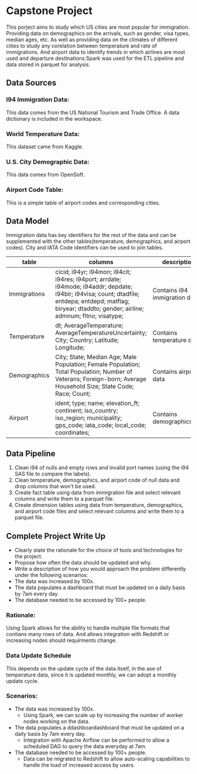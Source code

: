 # Capstone Project
This porject aims to study which US cities are most popular for immigration. Providing data on demographics on the arrivals, such as gender, visa types, median ages, etc. As well as providing data on the climates of different cities to study any corelation between temperature and rate of immigrations. And airport data to identify trends in which airlines are most used and departure destinations.Spark was used for the ETL pipeline and data stored in parquet for analysis.

## Data Sources
### I94 Immigration Data: 
This data comes from the US National Tourism and Trade Office. A data dictionary is included in the workspace.

### World Temperature Data: 
This dataset came from Kaggle.

### U.S. City Demographic Data: 
This data comes from OpenSoft.

### Airport Code Table: 
This is a simple table of airport codes and corresponding cities.

## Data Model
Immigration data has key identifiers for the rest of the data and can be supplemented with the other tables(temperature, demographics, and airport codes). City and IATA Code identifiers can be used to join tables.

| table | columns | description | type |
|---|---|---|---|
| Immigrations | cicid; i94yr; i94mon; i94cit; i94res; i94port; arrdate; i94mode; i94addr; depdate; i94bir; i94visa; count; dtadfile; entdepa; entdepd; matflag; biryear; dtaddto; gender; airline; admnum; fltno; visatype;  | Contains i94 immigration data | Fact Table |
| Temperature | dt; AverageTemperature; AverageTemperatureUncertainty;  City; Country; Latitude; Longitude;  | Contains temperature data | Dimension Table |
| Demographics | City; State; Median Age; Male Population; Female Population; Total Population; Number of Veterans; Foreign-born; Average Household Size; State Code; Race; Count;  | Contains airport data | Dimension Table |
| Airport | ident; type; name; elevation_ft; continent; iso_country; iso_region;  municipality; gps_code; iata_code; local_code; coordinates; | Contains demographicsdata | Dimension Table |

## Data Pipeline
1. Clean i94 of nulls and empty rows and invalid port names (using the i94 SAS file to compare the labels).
2. Clean temperature, demographics, and airport code of null data and drop columns that won't be used.
3. Create fact table using data from immigration file and select relevant columns and write them to a parquet file.
4. Create dimension tables using data from temperature, demographics, and airport code files and select relevant columns and write them to a parquet file.

## Complete Project Write Up
* Clearly state the rationale for the choice of tools and technologies for the project.
* Propose how often the data should be updated and why.
* Write a description of how you would approach the problem differently under the following scenarios:
 * The data was increased by 100x.
 * The data populates a dashboard that must be updated on a daily basis by 7am every day.
 * The database needed to be accessed by 100+ people.
 
### Rationale:
Using Spark allows for the ability to handle multiple file formats that contians many rows of data. And allows integration with Redshift or increasing nodes should requirments change.

### Data Update Schedule 
This depends on the update cycle of the data itself, in the ase of temperature data, since it is updated monthly, we can adopt a monthly update cycle.

### Scenarios:
- The data was increased by 100x.
    * Using Spark, we can scale up by increasing the number of worker nodes working on the data.
- The data populates a ddashboardashboard that must be updated on a daily basis by 7am every day.
    * Integration with Apache Airflow can be performed to allow a scheduled DAG to query the data everyday at 7am.
- The database needed to be accessed by 100+ people.
    * Data can be migrated to Redshift to allow auto-scaling capabilities to handle the load of increased access by users.